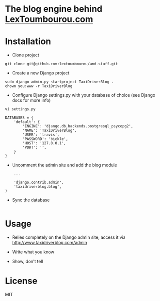 # The blog engine behind [LexToumbourou.com](http://lextoumbourou.com)

Installation
============

* Clone project

```cd ~/dev/
git clone git@github.com:lextoumbourou/and-stuff.git
```

* Create a new Django project

```cd /srv/
sudo django-admin.py startproject TaxiDriverBlog .
chown you:www -r TaxiDriverBlog
```

* Configure Django settings.py with your database of choice (see Django docs for more info)

```cd /srv/TaxiDriverBlog
vi settings.py

DATABASES = {
    'default': {
        'ENGINE': 'django.db.backends.postgresql_psycopg2',
        'NAME': 'TaxiDriverBlog',
        'USER': 'travis',
        'PASSWORD': 'bickle',
        'HOST': '127.0.0.1',
        'PORT': '',
    } 
}
```

* Uncomment the admin site and add the blog module

```INSTALLED_APPS = (
    ...

    'django.contrib.admin',
    'taxidriverblog.blog',
)
```

* Sync the database

```python manage.py syncdb
```

Usage
======

* Relies completely on the Django admin site, access it via http://www.taxidriverblog.com/admin

* Write what you know

* Show, don't tell

License
=======

MIT
